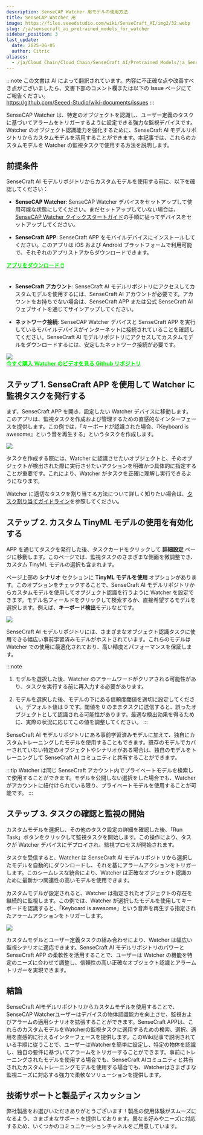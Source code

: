 ```yaml
---
description: SenseCAP Watcher 用モデルの使用方法
title: SenseCAP Watcher 用
image: https://files.seeedstudio.com/wiki/SenseCraft_AI/img2/32.webp
slug: /ja/sensecraft_ai_pretrained_models_for_watcher
sidebar_position: 3
last_update:
  date: 2025-06-05
  author: Citric
aliases:
  - /ja/Cloud_Chain/Cloud_Chain/SenseCraft_AI/Pretrained_Models/ja_SenseCraft_Pretrained_Watcher
---
```


:::note
この文書は AI によって翻訳されています。内容に不正確な点や改善すべき点がございましたら、文書下部のコメント欄または以下の Issue ページにてご報告ください。  
https://github.com/Seeed-Studio/wiki-documents/issues
:::

SenseCAP Watcher は、特定のオブジェクトを認識し、ユーザー定義のタスクに基づいてアラームをトリガーするように設定できる強力な監視デバイスです。Watcher のオブジェクト認識能力を強化するために、SenseCraft AI モデルリポジトリからカスタムモデルを活用することができます。本記事では、これらのカスタムモデルを Watcher の監視タスクで使用する方法を説明します。

## 前提条件

SenseCraft AI モデルリポジトリからカスタムモデルを使用する前に、以下を確認してください：

- **SenseCAP Watcher**: SenseCAP Watcher デバイスをセットアップして使用可能な状態にしてください。まだセットアップしていない場合は、[SenseCAP Watcher クイックスタートガイド](https://wiki.seeedstudio.com/ja/getting_started_with_watcher/)の手順に従ってデバイスをセットアップしてください。

- **SenseCraft APP**: SenseCraft APP をモバイルデバイスにインストールしてください。このアプリは iOS および Android プラットフォームで利用可能で、それぞれのアプリストアからダウンロードできます。

<div class="get_one_now_container" style={{textAlign: 'center'}}>
    <a class="get_one_now_item" href="https://sensecraft-app-download.seeed.cc">
            <strong><span><font color={'FFFFFF'} size={"4"}> アプリをダウンロード 🖱️</font></span></strong>
    </a>
</div>

<br />

- **SenseCraft アカウント**: SenseCraft AI モデルリポジトリにアクセスしてカスタムモデルを使用するには、SenseCraft AI アカウントが必要です。アカウントをお持ちでない場合は、SenseCraft APP または公式 SenseCraft AI ウェブサイトを通じてサインアップしてください。

- **ネットワーク接続**: SenseCAP Watcher デバイスと SenseCraft APP を実行しているモバイルデバイスがインターネットに接続されていることを確認してください。SenseCraft AI モデルリポジトリにアクセスしてカスタムモデルをダウンロードするには、安定したネットワーク接続が必要です。

<div style={{textAlign:'center'}}><img src="https://files.seeedstudio.com/wiki/watcher_getting_started/watcherKS.jpg" style={{width:1000, height:'auto'}}/></div>

<div class="get_one_now_container" style={{textAlign: 'center'}}>
    <a class="get_one_now_item" href="https://www.seeedstudio.com/SenseCAP-Watcher-W1-A-p-5979.html">
            <strong><span><font color={'FFFFFF'} size={"4"}> 今すぐ購入</font></span></strong>
    </a>
    <a class="get_one_now_item" href="https://www.youtube.com/watch?v=ny22Z0cAIqE">
            <strong><span><font color={'FFFFFF'} size={"4"}> Watcher のビデオを見る</font></span></strong>
    </a>
    <a class="get_one_now_item" href="https://github.com/Seeed-Studio/OSHW-SenseCAP-Watcher">
            <strong><span><font color={'FFFFFF'} size={"4"}> Github リポジトリ</font></span></strong>
    </a>
</div>

## ステップ 1. SenseCraft APP を使用して Watcher に監視タスクを発行する

まず、SenseCraft APP を開き、設定したい Watcher デバイスに移動します。このアプリは、監視タスクを作成および管理するための直感的なインターフェースを提供します。この例では、「キーボードが認識された場合、『Keyboard is awesome』という音を再生する」というタスクを作成します。

<div style={{textAlign:'center'}}><img src="https://files.seeedstudio.com/wiki/SenseCraft_AI/img2/31.png" style={{width:250, height:'auto'}}/></div>

タスクを作成する際には、Watcher に認識させたいオブジェクトと、そのオブジェクトが検出された際に実行させたいアクションを明確かつ具体的に指定することが重要です。これにより、Watcher がタスクを正確に理解し実行できるようになります。

Watcher に適切なタスクを割り当てる方法について詳しく知りたい場合は、[タスク割り当てガイドライン](https://wiki.seeedstudio.com/ja/getting_started_with_watcher_task/)を参照してください。

## ステップ 2. カスタム TinyML モデルの使用を有効化する

APP を通じてタスクを発行した後、タスクカードをクリックして **詳細設定** ページに移動します。このページでは、監視タスクのさまざまな側面を微調整でき、カスタム TinyML モデルの選択も含まれます。

ページ上部の **シナリオ** セクションに **TinyML モデルを使用** オプションがあります。このオプションをチェックすることで、SenseCraft AI モデルリポジトリからカスタムモデルを使用してオブジェクト認識を行うように Watcher を設定できます。モデル名フィールドをクリックして検索するか、直接希望するモデルを選択します。例えば、**キーボード検出**モデルなどです。

<div style={{textAlign:'center'}}><img src="https://files.seeedstudio.com/wiki/SenseCraft_AI/img2/32.png" style={{width:1000, height:'auto'}}/></div>

SenseCraft AI モデルリポジトリには、さまざまなオブジェクト認識タスクに使用できる幅広い事前学習済みモデルがホストされています。これらのモデルは Watcher での使用に最適化されており、高い精度とパフォーマンスを保証します。

:::note
1. モデルを選択した後、Watcher のアラームワードがクリアされる可能性があり、タスクを実行する前に再入力する必要があります。

2. モデルを選択した後、モデルの下にある信頼度閾値を適切に設定してください。デフォルト値は 0 です。閾値を 0 のままタスクに送信すると、誤ったオブジェクトとして認識される可能性があります。最適な検出効果を得るために、実際の状況に応じてこの値を調整してください。
:::

SenseCraft AI モデルリポジトリにある事前学習済みモデルに加えて、独自にカスタムトレーニングしたモデルを使用することもできます。既存のモデルでカバーされていない特定のオブジェクトやシナリオがある場合は、独自のモデルをトレーニングして SenseCraft AI コミュニティと共有することができます。

:::tip
Watcher は同じ SenseCraft アカウント内でプライベートモデルを検索して使用することができます。モデルを公開しない選択をした場合でも、Watcher がアカウントに紐付けられている限り、プライベートモデルを使用することが可能です。
:::

## ステップ 3. タスクの確認と監視の開始

カスタムモデルを選択し、その他のタスク設定の詳細を確認した後、「Run Task」ボタンをクリックして監視タスクを開始します。この操作により、タスクが Watcher デバイスにデプロイされ、監視プロセスが開始されます。

タスクを受信すると、Watcher は SenseCraft AI モデルリポジトリから選択したモデルを自動的にダウンロードし、それを基にアラームアクションをトリガーします。このシームレスな統合により、Watcher は正確なオブジェクト認識のために最新かつ関連性の高いモデルを使用できます。

カスタムモデルが設定されると、Watcher は指定されたオブジェクトの存在を継続的に監視します。この例では、Watcher が選択したモデルを使用してキーボードを認識すると、「Keyboard is awesome」という音声を再生する指定されたアラームアクションをトリガーします。

<div style={{textAlign:'center'}}><img src="https://files.seeedstudio.com/wiki/SenseCraft_AI/img2/33.png" style={{width:600, height:'auto'}}/></div>

カスタムモデルとユーザー定義タスクの組み合わせにより、Watcher は幅広い監視シナリオに適応できます。SenseCraft AI モデルリポジトリのパワーと SenseCraft APP の柔軟性を活用することで、ユーザーは Watcher の機能を特定のニーズに合わせて調整し、信頼性の高い正確なオブジェクト認識とアラームトリガーを実現できます。

## 結論

SenseCraft AIモデルリポジトリからカスタムモデルを使用することで、SenseCAP Watcherユーザーはデバイスの物体認識能力を向上させ、監視およびアラームの適用シナリオを拡張することができます。SenseCraft APPは、これらのカスタムモデルをWatcherの監視タスクに適用するための検索、選択、適用を直感的に行えるインターフェースを提供します。このWiki記事で説明されている手順に従うことで、ユーザーはWatcherを簡単に設定し、特定の物体を認識し、独自の要件に基づいてアラームをトリガーすることができます。事前にトレーニングされたモデルを使用する場合でも、SenseCraft AIコミュニティと共有されたカスタムトレーニングモデルを使用する場合でも、Watcherはさまざまな監視ニーズに対応する強力で柔軟なソリューションを提供します。

## 技術サポートと製品ディスカッション

弊社製品をお選びいただきありがとうございます！製品の使用体験がスムーズになるよう、さまざまなサポートを提供しております。異なる好みやニーズに対応するため、いくつかのコミュニケーションチャネルをご用意しています。

<div class="button_tech_support_container">
<a href="https://discord.com/invite/QqMgVwHT3X" class="button_tech_support_sensecap"></a>
<a href="https://support.sensecapmx.com/portal/en/home" class="button_tech_support_sensecap3"></a>
</div>

<div class="button_tech_support_container">
<a href="mailto:support@sensecapmx.com" class="button_tech_support_sensecap2"></a>
<a href="https://github.com/Seeed-Studio/wiki-documents/discussions/69" class="button_discussion"></a>
</div>